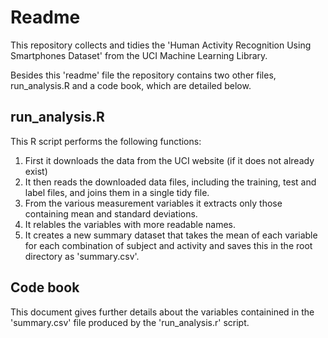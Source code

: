 # Readme

This repository collects and tidies the 'Human Activity Recognition Using Smartphones Dataset' from the UCI Machine Learning Library.

Besides this 'readme' file the repository contains two other files, run_analysis.R and a code book, which are detailed below.

## run_analysis.R

This R script performs the following functions:

1. First it downloads the data from the UCI website (if it does not already exist)
2. It then reads the downloaded data files, including the training, test and label files, and joins them in a single tidy file.
3. From the various measurement variables it extracts only those containing mean and standard deviations.
4. It relables the variables with more readable names.
5. It creates a new summary dataset that takes the mean of each variable for each combination of subject and activity and saves this in the root directory as 'summary.csv'.

## Code book

This document gives further details about the variables containined in the 'summary.csv' file produced by the 'run_analysis.r' script.
